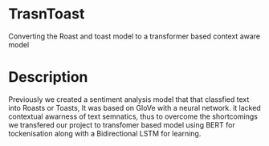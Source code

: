 # TrasnToast
Converting the Roast and toast model to a transformer based context aware model 
# Description 
Previously we created a sentiment analysis model that that classfied text into Roasts or Toasts, It was based on GloVe with a neural network. it lacked contextual awarness of text semnatics, thus to overcome the shortcomings we transfered our project to transfomer based model using BERT for tockenisation along with a Bidirectional LSTM for learning. 
